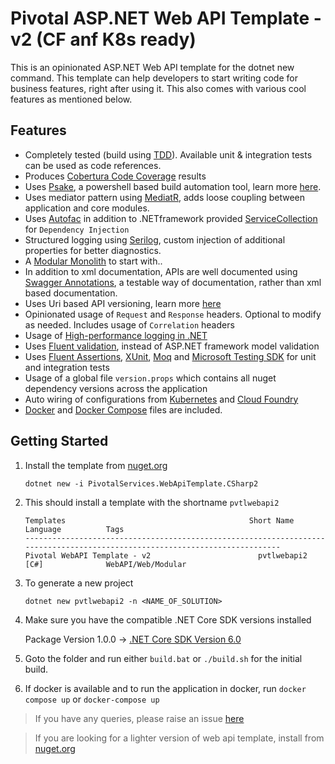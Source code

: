 # Pivotal ASP.NET Web API Template - v2 (CF anf K8s ready)

This is an opinionated ASP.NET Web API template for the dotnet new command. This template can help developers to start writing code for business features, right after using it. This also comes with various cool features as mentioned below.

## Features
- Completely tested (build using [TDD](https://en.wikipedia.org/wiki/Test-driven_development#:~:text=Test%2Ddriven%20development%20(TDD),software%20against%20all%20test%20cases.)). Available unit & integration tests can be used as code references.
- Produces [Cobertura Code Coverage](https://docs.microsoft.com/en-us/dotnet/core/testing/unit-testing-code-coverage?tabs=linux) results
- Uses [Psake](), a powershell based build automation tool, learn more [here](https://www.alfusjaganathan.com/blogs/psake-build-automation-net-msbuild/).
- Uses mediator pattern using [MediatR](https://github.com/jbogard/MediatR), adds loose coupling between application and core modules.
- Uses [Autofac](https://autofac.org/) in addition to .NETframework  provided [ServiceCollection](https://docs.microsoft.com/en-us/dotnet/api/microsoft.extensions.dependencyinjection.servicecollection?view=dotnet-plat-ext-6.0) for `Dependency Injection`
- Structured logging using [Serilog](https://serilog.net/), custom injection of additional properties for better diagnostics.
- A [Modular Monolith](https://modularmonolith.net/) to start with..
- In addition to xml documentation, APIs are well documented using [Swagger Annotations](https://github.com/domaindrivendev/Swashbuckle.AspNetCore#swashbuckleaspnetcoreannotations), a testable way of documentation, rather than xml based documentation.
- Uses Uri based API versioning, learn more [here](https://code-maze.com/aspnetcore-api-versioning/)
- Opinionated usage of `Request` and `Response` headers. Optional to modify as needed. Includes usage of `Correlation` headers 
- Usage of [High-performance logging in .NET](https://docs.microsoft.com/en-us/dotnet/core/extensions/high-performance-logging) 
- Uses [Fluent validation](https://fluentvalidation.net/), instead of ASP.NET framework model validation
- Uses [Fluent Assertions](https://fluentassertions.com/), [XUnit](https://xunit.net/), [Moq](https://github.com/moq/moq) and [Microsoft Testing SDK](https://www.nuget.org/packages/Microsoft.NET.Test.SDK) for unit and integration tests
- Usage of a global file `version.props` which contains all nuget dependency versions across the application
- Auto wiring of configurations from [Kubernetes](https://kubernetes.io/) and [Cloud Foundry](https://www.cloudfoundry.org/)
- [Docker](https://www.docker.com/) and [Docker Compose](https://docs.docker.com/compose/) files are included.

            
## Getting Started

1. Install the template from [nuget.org](https://www.nuget.org/packages/PivotalServices.WebApiTemplate.CSharp2/#:~:text=shell/command%20line.-,README,-Dependencies)

    ```
    dotnet new -i PivotalServices.WebApiTemplate.CSharp2
    ```

1. This should install a template with the shortname `pvtlwebapi2`

    ```
    Templates                                         Short Name         Language          Tags
    ----------------------------------------------------------------------------------------------------------------------------
    Pivotal WebAPI Template - v2                        pvtlwebapi2         [C#]              WebAPI/Web/Modular
    ```

2. To generate a new project

    ```
    dotnet new pvtlwebapi2 -n <NAME_OF_SOLUTION>
    ```

1. Make sure you have the compatible .NET Core SDK versions installed

    Package Version 1.0.0 -> [.NET Core SDK Version 6.0](https://dotnet.microsoft.com/en-us/download/dotnet/6.0)


1. Goto the folder and run either `build.bat` or `./build.sh` for the initial build.

1. If docker is available and to run the application in docker, run `docker compose up` or `docker-compose up`

> If you have any queries, please raise an issue [here](https://github.com/alfusinigoj/pivotal-webapi-template-csharp2/issues)

> If you are looking for a lighter version of web api template, install from [nuget.org](https://www.nuget.org/packages/PivotalServices.WebApiTemplate.CSharp/#:~:text=shell/command%20line.-,README,-Dependencies)